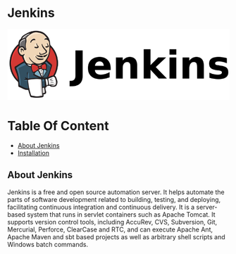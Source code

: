 Jenkins
=======

![Jenkins](img/Jenkins_logo_with_title.png)

Table Of Content
================

<!--ts-->
- [About Jenkins](#about_jenkins)
- [Installation](Jenkins_installation.md)
<!--te-->
<a name="about_jenkins"></a>

## About Jenkins

Jenkins is a free and open source automation server. It helps automate the parts of software development related to building, testing, and deploying, facilitating continuous integration and continuous delivery. It is a server-based system that runs in servlet containers such as Apache Tomcat. It supports version control tools, including AccuRev, CVS, Subversion, Git, Mercurial, Perforce, ClearCase and RTC, and can execute Apache Ant, Apache Maven and sbt based projects as well as arbitrary shell scripts and Windows batch commands.
